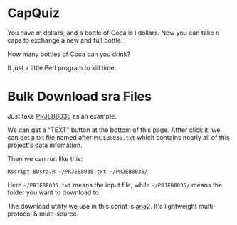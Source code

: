 # CapQuiz

You have m dollars, and a bottle of Coca is l dollars. Now you can take n caps to exchange a new and full bottle.

How many bottles of Coca can you drink?

It just a little Perl program to kill time.

# Bulk Download sra Files

Just take [PRJEB8035](https://www.ebi.ac.uk/ena/data/view/PRJEB8035) as an example.

We can get a "TEXT" button at the bottom of this page. Affter click it, we can get a txt file named
after `PRJEB8035.txt` which contains nearly all of this project's data infomation.

Then we can run like this:

```
Rscript BDsra.R ~/PRJEB8035.txt ~/PRJEB8035/
```

Here `~/PRJEB8035.txt` means the input file, while `~/PRJEB8035/` means the folder you want to download to.

The download utility we use in this script is [aria2](https://aria2.github.io/). It's lightweight multi-protocol &
multi-source.
